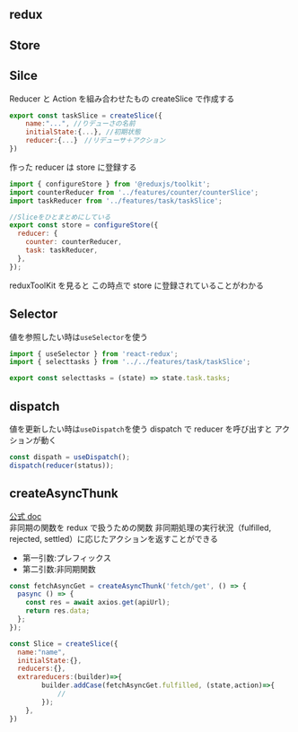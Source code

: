 ## redux

## Store

## Silce

Reducer と Action を組み合わせたもの
createSlice で作成する

```javascript
export const taskSlice = createSlice({
    name:"...", //りデューさの名前
    initialState:{...}, //初期状態
    reducer:{...}　//リデューサ＋アクション
})
```

作った reducer は store に登録する

```javascript
import { configureStore } from '@reduxjs/toolkit';
import counterReducer from '../features/counter/counterSlice';
import taskReducer from '../features/task/taskSlice';

//Sliceをひとまとめにしている
export const store = configureStore({
  reducer: {
    counter: counterReducer,
    task: taskReducer,
  },
});
```

reduxToolKit を見ると
この時点で store に登録されていることがわかる

## Selector

値を参照したい時は`useSelector`を使う

```javascript --taskList.js
import { useSelector } from 'react-redux';
import { selecttasks } from '../../features/task/taskSlice';
```

```javascript --taskSlice.js
export const selecttasks = (state) => state.task.tasks;
```

## dispatch

値を更新したい時は`useDispatch`を使う
dispatch で reducer を呼び出すと
アクションが動く

```javascript
const dispath = useDispatch();
dispatch(reducer(status));
```

## createAsyncThunk

[公式 doc](https://redux-toolkit.js.org/api/createAsyncThunk)\
非同期の関数を redux で扱うための関数
非同期処理の実行状況（fulfilled, rejected, settled）に応じたアクションを返すことができる

- 第一引数:プレフィックス
- 第二引数:非同期関数

```javascript
const fetchAsyncGet = createAsyncThunk('fetch/get', () => {
  pasync () => {
    const res = await axios.get(apiUrl);
    return res.data;
  };
});

const Slice = createSlice({
  name:"name",
  initialState:{},
  reducers:{},
  extrareducers:(builder)=>{
        builder.addCase(fetchAsyncGet.fulfilled, (state,action)=>{
            //
        });
    },
})
```
